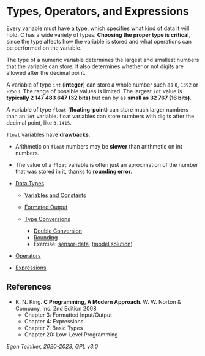 # Types, Operators, and Expressions

Every variable must have a type, which specifies what kind of data it will hold.
C has a wide variety of types.
**Choosing the proper type is critical**, since the type affects how the variable is stored and what operations can be performed on the variable.

The type of a numeric variable determines the largest and smallest numbers that the variable can store, it also determines whether or not digits are allowed after the decimal point.

A variable of type `int` (**integer**) can store a whole number such as `0`, `1392` or `-2553`.
The range of possible values is limited. The largest `int` value is **typically 2 147 483 647 (32 bits)** but 
can by as **small as 32 767 (16 bits)**. 

A variable of type `float` (**floating-point**) can store much larger numbers than an `int` variable.
float variables can store numbers with digits after the decimal point, like `3.1415`.

`float` variables have **drawbacks**:
* Arithmetic on `float` numbers may be **slower** than arithmetic on int numbers.
* The value of a `float` variable is often just an aproximation of the number that was stored in it, 
    thanks to **rounding error**.

* [Data Types](types)

  * [Variables and Constants](types/variables-and-constants/)

  * [Formated Output](types/formated-output)

  * [Type Conversions](types/type-conversions)
      * [Double Conversion](types/type-conversions/double-conversion)
      * [Rounding](types/type-conversions/rounding)
      * Exercise: [sensor-data](types/type-conversions/sensor-data-exercise), ([model solution](types/type-conversions/sensor-data))

* [Operators](operators) 

* [Expressions](expressions)



## References
* K. N. King. **C Programming, A Modern Approach**. W. W. Norton & Company, inc. 2nd Edition 2008
  * Chapter 3: Formatted Input/Output 
  * Chapter 4: Expressions  
  * Chapter 7: Basic Types
  * Chapter 20: Low-Level Programming
  
*Egon Teiniker, 2020-2023, GPL v3.0* 
